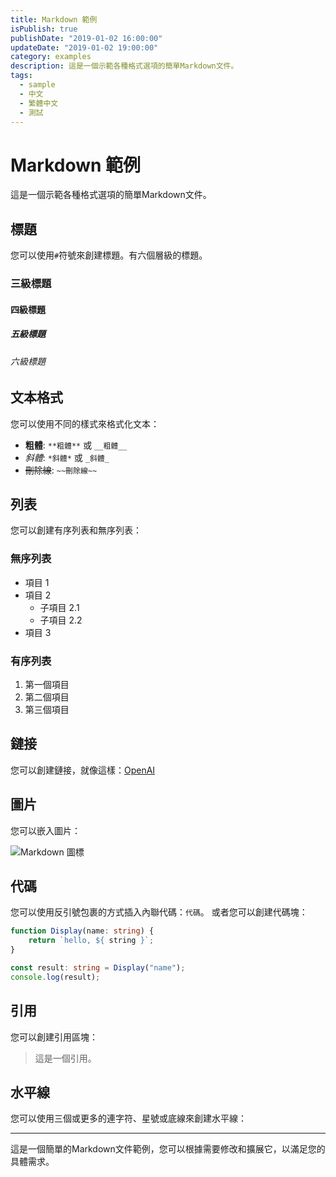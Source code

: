 ```yaml
---
title: Markdown 範例
isPublish: true
publishDate: "2019-01-02 16:00:00"
updateDate: "2019-01-02 19:00:00"
category: examples
description: 這是一個示範各種格式選項的簡單Markdown文件。
tags:
  - sample
  - 中文
  - 繁體中文
  - 測試
---
```


# Markdown 範例

這是一個示範各種格式選項的簡單Markdown文件。

## 標題

您可以使用`#`符號來創建標題。有六個層級的標題。

### 三級標題

#### 四級標題

##### 五級標題

###### 六級標題

## 文本格式

您可以使用不同的樣式來格式化文本：

- **粗體**: `**粗體**` 或 `__粗體__`
- *斜體*: `*斜體*` 或 `_斜體_`
- ~~刪除線~~: `~~刪除線~~`

## 列表

您可以創建有序列表和無序列表：

### 無序列表

- 項目 1
- 項目 2
  - 子項目 2.1
  - 子項目 2.2
- 項目 3

### 有序列表

1. 第一個項目
2. 第二個項目
3. 第三個項目

## 鏈接

您可以創建鏈接，就像這樣：[OpenAI](https://www.openai.com/)

## 圖片

您可以嵌入圖片：

![Markdown 圖標](https://markdown-here.com/img/icon256.png)

## 代碼

您可以使用反引號包裹的方式插入內聯代碼：`代碼`。
或者您可以創建代碼塊：

```ts
function Display(name: string) {
    return `hello, ${ string }`;
}

const result: string = Display("name");
console.log(result);
```

## 引用

您可以創建引用區塊：

> 這是一個引用。

## 水平線

您可以使用三個或更多的連字符、星號或底線來創建水平線：

---

這是一個簡單的Markdown文件範例，您可以根據需要修改和擴展它，以滿足您的具體需求。

